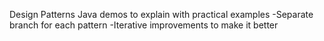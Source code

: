 Design Patterns Java demos to explain with practical examples
-Separate branch for each pattern
-Iterative improvements to make it better
